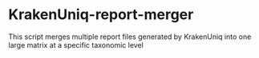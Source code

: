 # KrakenUniq-report-merger
This script merges multiple report files generated by KrakenUniq into one large matrix at a specific taxonomic level 
